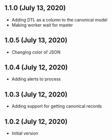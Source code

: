 ## 1.1.0 (July 13, 2020)
  - Adding DTL as a column to the canonical model
  - Making worker wait for master

## 1.0.5 (July 13, 2020)
  - Changing color of JSON

## 1.0.4 (July 12, 2020)
  - Adding alerts to process

## 1.0.3 (July 12, 2020)
  - Adding support for getting canonical records

## 1.0.2 (July 12, 2020)
 - Initial version
